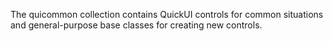 The quicommon collection contains QuickUI controls for common situations
and general-purpose base classes for creating new controls.